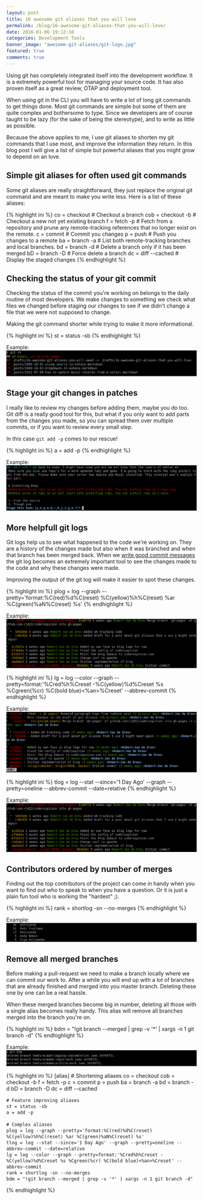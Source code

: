 ```yaml
---
layout: post
title: 16 awesome git aliases that you will love
permalink: /blog/16-awesome-git-aliases-that-you-will-love/
date: 2016-01-06 19:12:10
categories: Development Tools
banner_image: "awesome-git-aliases/git-logo.jpg"
featured: true
comments: true
---
```


Using git has completely integrated itself into the development workflow. It is a extremely powerful tool for managing
your source code. It has also proven itself as a great review, OTAP and deployment tool.

When using git in the CLI you will have to write a lot of long git commands to get things done. Most git commands are simple but 
some of them are quite complex and bothersome to type. Since we developers are of course taught to be lazy (for the sake of being the stereotype),
and to write as little as possible.

<!--more-->

Because the above applies to me, I use git aliases to shorten my git commands that I use most, and improve the information
they return. In this blog post I will give a list of simple but powerful aliases that you might grow to depend on an love.


## Simple git aliases for often used git commands
Some git aliases are really straightforward, they just replace the original git command and are meant to make you write less.
Here is a list of these aliases:

{% highlight ini %}
co  = checkout       # Checkout a branch
cob = checkout -b    # Checkout a new not yet existing branch
f   = fetch -p       # Fetch from a repository and prune any remote-tracking references that no longer exist on the remote.
c   = commit         # Commit you changes
p   = push           # Push you changes to a remote
ba  = branch -a      # List both remote-tracking branches and local branches.
bd  = branch -d      # Delete a branch only if it has been merged
bD  = branch -D      # Force delete a branch
dc  = diff --cached  # Display the staged changes
{% endhighlight %}

## Checking the status of your git commit
Checking the status of the commit you're working on belongs to the daily routine of most developers. We make changes to
something we check what files we changed before staging our changes to see if we didn't change a file that we were not
supposed to change.

Making the git command shorter while trying to make it more informational.

{% highlight ini %}
st = status -sb
{% endhighlight %}

Example:
![Checking the status of you git commit](/images/posts/awesome-git-aliases/git-st.png)

## Stage your git changes in patches
I really like to review my changes before adding them, maybe you do too. Git diff is a really good tool for this, but
what if you only want to add parts from the changes you made, so you can spread them over multiple commits, or if you
want to review every small step.

In this case `git add -p` comes to our rescue!

{% highlight ini %}
a = add -p
{% endhighlight %}

Example:
![Staging your git changes in patches](/images/posts/awesome-git-aliases/git-a.png)

## More helpfull git logs
Git logs help us to see what happened to the code we're working on. They are a history of the changes made but also when
it was branched and when that branch has been merged back. When we [write good commit messages](http://chris.beams.io/posts/git-commit/)
the git log becomes an extremely important tool to see the changes made to the code and why these changes were made.

Improving the output of the git log will make it easier to spot these changes.

{% highlight ini %}
plog = log --graph --pretty='format:%C(red)%d%C(reset) %C(yellow)%h%C(reset) %ar %C(green)%aN%C(reset) %s'
{% endhighlight %}

Example:
![Git log the pretty way](/images/posts/awesome-git-aliases/git-plog.png)

{% highlight ini %}
lg = log --color --graph --pretty=format:'%Cred%h%Creset -%C(yellow)%d%Creset %s %Cgreen(%cr) %C(bold blue)<%an>%Creset' --abbrev-commit
{% endhighlight %}

Example:
![Git log the pretty way 2](/images/posts/awesome-git-aliases/git-lg.png)

{% highlight ini %}
tlog = log --stat --since='1 Day Ago' --graph --pretty=oneline --abbrev-commit --date=relative
{% endhighlight %}

Example:
![Git log with the files that changed for each commit](/images/posts/awesome-git-aliases/git-plog.png)

## Contributors ordered by number of merges
Finding out the top contributors of the project can come in handy when you want to find out who to speak to when you
have a question. Or it is just a plain fun tool who is working the "hardest" ;).

{% highlight ini %}
rank = shortlog -sn --no-merges
{% endhighlight %}

Example:
![Who works on a project ordered by number of merges](/images/posts/awesome-git-aliases/git-rank.png)

## Remove all merged branches
Before making a pull-request we need to make a branch locally where we can commit our work to. After a while you will 
end up with a lot of branches that are already finished and merged into you master branch. Deleting these one by one can
be a real hassle.

When these merged branches become big in number, deleting all those with a single alias becomes really handy. This
alias will remove all branches merged into the branch you're on.

{% highlight ini %}
bdm = "!git branch --merged | grep -v '*' | xargs -n 1 git branch -d"
{% endhighlight %}

Example:
![Remove all branches merged into your current branch](/images/posts/awesome-git-aliases/git-bdm.png)

{% highlight ini %}
[alias]
    # Shortening aliases
    co = checkout
    cob = checkout -b
    f = fetch -p
    c = commit
    p = push
    ba = branch -a
    bd = branch -d
    bD = branch -D
    dc = diff --cached

    # Feature improving aliases
    st = status -sb
    a = add -p

    # Complex aliases
    plog = log --graph --pretty='format:%C(red)%d%C(reset) %C(yellow)%h%C(reset) %ar %C(green)%aN%C(reset) %s'
    tlog = log --stat --since='1 Day Ago' --graph --pretty=oneline --abbrev-commit --date=relative
    lg = log --color --graph --pretty=format:'%Cred%h%Creset -%C(yellow)%d%Creset %s %Cgreen(%cr) %C(bold blue)<%an>%Creset' --abbrev-commit
    rank = shortlog -sn --no-merges
    bdm = "!git branch --merged | grep -v '*' | xargs -n 1 git branch -d"
{% endhighlight %}
